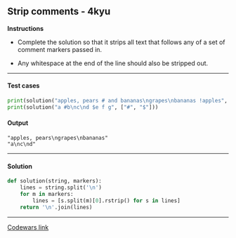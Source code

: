 ## Strip comments - 4kyu

**Instructions**

- Complete the solution so that it strips all text that follows any of a set of comment markers passed in.

- Any whitespace at the end of the line should also be stripped out.

---

#### Test cases

```python
print(solution("apples, pears # and bananas\ngrapes\nbananas !apples", ["#", "!"]))
print(solution("a #b\nc\nd $e f g", ["#", "$"]))
```

#### Output
```
"apples, pears\ngrapes\nbananas"
"a\nc\nd"
```

---

#### Solution

```python
def solution(string, markers):
    lines = string.split('\n')
    for m in markers:
        lines = [s.split(m)[0].rstrip() for s in lines]
    return '\n'.join(lines)
```

---

[Codewars link](https://www.codewars.com/kata/51c8e37cee245da6b40000bd)
